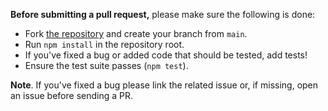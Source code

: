 **Before submitting a pull request,** please make sure the following is done:

- Fork [the repository](https://github.com/anthonyjoeseph/nested-group-by-ts) and create your branch from `main`.
- Run `npm install` in the repository root.
- If you've fixed a bug or added code that should be tested, add tests!
- Ensure the test suite passes (`npm test`).

**Note**. If you've fixed a bug please link the related issue or, if missing, open an issue before sending a PR.